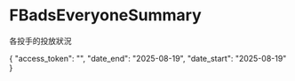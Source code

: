 # FBadsEveryoneSummary
各投手的投放狀況

{
    "access_token": "",
    "date_end": "2025-08-19",
    "date_start": "2025-08-19"
}
